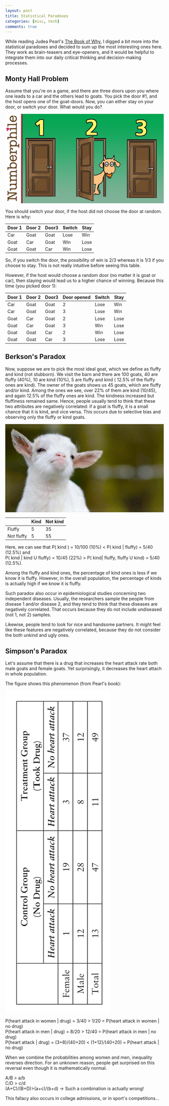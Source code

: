 ```yaml
---
layout: post
title: Statistical Paradoxes
categories: [misc, tech]
comments: true
---
```


While reading Judea Pearl's [The Book of Why](http://bayes.cs.ucla.edu/WHY/), I digged a bit more into the statistical paradoxes and decided to sum up the most interesting ones here. They work as brain-teasers and eye-openers, and it would be helpful to integrate them into our daily critical thinking and decision-making processes.


## Monty Hall Problem

Assume that you're on a game, and there are three doors upon you where one leads to a car and the others lead to goats. You pick the door #1, and the host opens one of the goat-doors. Now, you can either stay on your door, or switch your door. What would you do?

![](/images/monty.jpg "Monty Hall")

You should switch your door, if the host did not choose the door at random. Here is why:

| Door 1 | Door 2 | Door3  | Switch  | Stay
| ------ | ------ | ------ | ------- | ------
| Car    | Goat   | Goat   |  Lose   |  Win
| Goat   | Car    | Goat   |  Win    |  Lose
| Goat   | Goat   | Car    |  Win    |  Lose

So, if you switch the door, the possibility of win is 2/3 whereas it is 1/3 if you choose to stay. 
This is not really intuitive before seeing this table.

However, if the host would choose a random door (no matter it is goat or car), then staying would lead us to a higher chance of winning. Because this time (you picked door 1):

| Door 1 | Door 2 | Door3  | Door opened | Switch  | Stay
| ------ | ------ | ------ | -------     |-------  | ------
| Car    | Goat   | Goat   |       2     |  Lose   |  Win
| Car    | Goat   | Goat   |       3     |  Lose   |  Win
| Goat   | Car    | Goat   |       2     |  Lose   |  Lose
| Goat   | Car    | Goat   |       3     |    Win  |  Lose
| Goat   | Goat   | Car    |      2      | Win     |  Lose
| Goat   | Goat   | Car    |      3      |   Lose  |  Lose


## Berkson's Paradox

Now, suppose we are to pick the most ideal goat, which we define as fluffy and kind (not stubborn). We visit the barn and there are 100 goats, 40 are fluffy (40%), 10 are kind (10%), 5 are fluffy and kind ( 12.5% of the fluffy ones are kind). The owner of the goats shows us 45 goats, which are fluffy and/or kind. Among the ones we see, over 22% of them are kind (10/45), and again 12.5% of the fluffy ones are kind. The kindness increased but fluffiness remained same. Hence, people usually tend to think that these two attributes are negatively correlated: if a goat is fluffy, it is a small chance that it is kind, and vice versa. This occurs due to selective bias and observing only the fluffy or kind goats. 

![](/images/goat.jpg "Berkson's")

|           | Kind | Not kind 
| ---       | ---  | ----- 
| Fluffy    | 5    | 35 
| Not fluffy| 5    | 55 

Here, we can see that P( kind ) = 10/100 (10%) <  P( kind \| fluffy) = 5/40 (12.5%) and <br/>
P( kind \| kind U fluffy) = 10/45 (22%) >  P( kind\| fluffy, fluffy U kind) = 5/40 (12.5%).

Among the fluffy and kind ones, the percentage of kind ones is less if we know it is fluffy. However, in the overall population, the percentage of kinds is actually high if we know it is fluffy. 

Such paradox also occur in epidemiological studies concerning two independent diseases. Usually, the researchers sample the people from disease 1 and/or disease 2, and they tend to think that these diseases are negatively correlated. That occurs because they do not include undiseased (not 1, not 2) samples.

Likewise, people tend to look for nice and handsome partners. It might feel like these features are negatively correlated, because they do not consider the both unkind and ugly ones.


## Simpson's Paradox

Let's assume that there is a drug that increases the heart attack rate both male goats and female goats. Yet surprisingly, it decreases the heart attach in whole population. 

The figure shows this phenomenon (from Pearl's book): 

![](/images/simpsons.png "Simpson's")


P(heart attack in women \| drug) = 3/40 > 1/20 = P(heart attack in women \| no drug) <br/>
P(heart attack in men \| drug) = 8/20 > 12/40 = P(heart attack in men \| no drug)  <br/>
P(heart attack \| drug) = (3+8)/(40+20) < (1+12)/(40+20) = P(heart attack \| no drug) <br/>


When we combine the probabilities among women and men, inequality reverses direction. For an unknown reason, people get surprised on this reversal even though it is mathematically normal. 

A/B > a/b <br/>
C/D > c/d <br/>
(A+C)/(B+D)>(a+c)/(b+d)  -> Such a combination is actually wrong! <br/>

This fallacy also occurs in college admissions, or in sport's competitions...

<!-- ## Gambler's Fallacy

## Friendship Paradox

$$
\begin{aligned}
\mathbf{x} &= [x_1, x_2, \dots, x_n] \\
\mathbf{y} &= [y_1, y_2, \dots, y_m]
\end{aligned}
$$

When \(a \ne 0\), there are two solutions to \(ax^2 + bx + c = 0\) and they are
  \[x = {-b \pm \sqrt{b^2-4ac} \over 2a}.\]

hey bu ne k_{n+1} = n^2 + k_n^2 - k_{n-1}

peki ya bu nedir kardes $$mean = \frac{\displaystyle\sum_{i=1}^{n} x_{i}}{n}$$ -->




